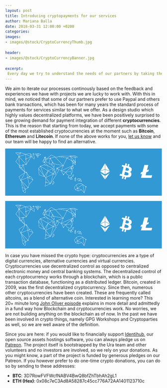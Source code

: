 ```yaml
---
layout: post
title: Introducing cryptopayments for our services
author: Mariana Balla
date: 2018-03-31 12:00:00 +0200
categories: 
images:
- images/@stock/CryptoCurrencyThumb.jpg

header:
- images/@stock/CryptoCurrencyBanner.jpg

excerpt:
 Every day we try to understand the needs of our partners by taking their feedback seriously. During this process we have noticed that some of our partners prefer to use Paypal and others bank transactions, which has been for many years the standard process of payments for services similar to what we offer.[…]
---
```


We aim to iterate our processes continously based on the feedback and experiences we have with projects we are lucky to work with. With this in mind, we noticed that some of our partners prefer to use Paypal and others bank transactions, which has been for many years the standard process of payments for services similar to what we offer. As a design studio which highly values decentralized platforms, we have been positively surprised to see growing demand for payment integration of different **cryptocurrencies**. This is the reason that starting from today, we accept payments with some of the most established cryptocurrencies at the moment such as **Bitcoin**, **Ethereum** and **Litecoin**. If none of the above works for you, [let us know](mailto:hello@ura.design) and our team will be happy to find an alternative.


![Cryptocurrency](/images/@stock/CryptoCurrencyBanner.jpg
)
<div class="large-10 large-centered centered-text columns">
<img src="/images/@stock/CryptoCurrencyBanner.jpg" ><br />
</div>
<div class="two spacing"></div>

In case you have missed the crypto hype: cryptocurrencies are a type of digital currencies, alternative currencies and virtual currencies. Cryptocurrencies use decentralized control as opposed to centralized electronic money and central banking systems. The decentralized control of each cryptocurrency works through a blockchain, which is a public transaction database, functioning as a distributed ledger. Bitcoin, created in 2009, was the first decentralized cryptocurrency. Since then, numerous other cryptocurrencies have been created. These are frequently called altcoins, as a blend of alternative coin.
Interested in learning more? This 20+ minute long [John Oliver episode](https://www.youtube.com/watch?v=g6iDZspbRMg) explains in more detail and admittedly in a fund way how Blockchain and cryptocurrencies work. No worries, we are not building anything on the blockchain as of now. In the past we have been involved in crypto things, namely GPG Workshops and Cryptoparties as well, so we are well aware of the definition.

Since you are here: if you would like to financially support [Identihub](https://identihub.co/), our open source assets hostings software, you can always pledge us on [Patreon](https://www.patreon.com/ura). The project itself is bootstrapped by the Ura team and other volunteers and no investors are involved, so we rely on your donations.
As you might know, a part of the project is funded by generous pledges on our Patreon. If you however prefer to do one-time crypto donations, you can do so by sending to these addresses: 


* **BTC**: 3D7RowFVFWcfNABV4BwQ8bfZhTbhAh2gL1
* **ETH (Hex)**: 0x08c7eC3Ad8A58287c45cc776A72AA1401123710c
